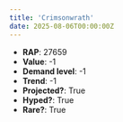 ```yaml
---
title: 'Crimsonwrath'
date: 2025-08-06T00:00:00Z
---
```

- **RAP**: 27659
- **Value**: -1
- **Demand level**: -1
- **Trend**: -1
- **Projected?**: True
- **Hyped?**: True
- **Rare?**: True
